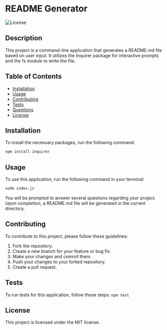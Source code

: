 # README Generator

![License](https://img.shields.io/badge/license-MIT-blue.svg)

## Description

This project is a command-line application that generates a README.md file based on user input. It utilizes the Inquirer package for interactive prompts and the fs module to write the file.

## Table of Contents

- [Installation](#installation)
- [Usage](#usage)
- [Contributing](#contributing)
- [Tests](#tests)
- [Questions](#questions)
- [License](#license)

## Installation

To install the necessary packages, run the following command:

```bash
npm install inquirer
```

## Usage

To use this application, run the following command in your terminal:

```bash
node index.js
```

You will be prompted to answer several questions regarding your project. Upon completion, a README.md file will be generated in the current directory.

## Contributing

To contribute to this project, please follow these guidelines:

1. Fork the repository.
2. Create a new branch for your feature or bug fix.
3. Make your changes and commit them.
4. Push your changes to your forked repository.
5. Create a pull request.

## Tests

To run tests for this application, follow these steps: `npm test`

## License

This project is licensed under the MIT license.
